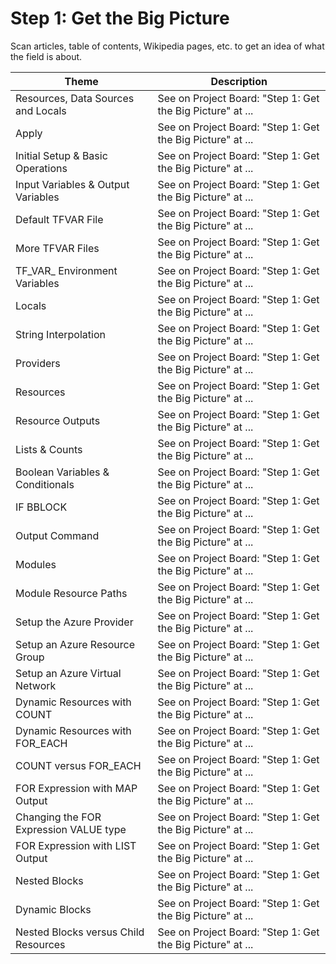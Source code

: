 # Step 1: Get the Big Picture

Scan articles, table of contents, Wikipedia pages, etc. to get an idea of what the field is about.

| Theme | Description |
| -- | -- |
| Resources, Data Sources and Locals | See on Project Board: "Step 1: Get the Big Picture" at ... |
| Apply | See on Project Board: "Step 1: Get the Big Picture" at ... |
| Initial Setup & Basic Operations | See on Project Board: "Step 1: Get the Big Picture" at ... |
| Input Variables & Output Variables | See on Project Board: "Step 1: Get the Big Picture" at ... |
| Default TFVAR File | See on Project Board: "Step 1: Get the Big Picture" at ... |
| More TFVAR Files | See on Project Board: "Step 1: Get the Big Picture" at ... |
| TF_VAR_ Environment Variables | See on Project Board: "Step 1: Get the Big Picture" at ... |
| Locals | See on Project Board: "Step 1: Get the Big Picture" at ... |
| String Interpolation | See on Project Board: "Step 1: Get the Big Picture" at ... |
| Providers | See on Project Board: "Step 1: Get the Big Picture" at ... |
| Resources | See on Project Board: "Step 1: Get the Big Picture" at ... |
| Resource Outputs | See on Project Board: "Step 1: Get the Big Picture" at ... |
| Lists & Counts | See on Project Board: "Step 1: Get the Big Picture" at ... |
| Boolean Variables & Conditionals | See on Project Board: "Step 1: Get the Big Picture" at ... |
| IF BBLOCK | See on Project Board: "Step 1: Get the Big Picture" at ... |
| Output Command | See on Project Board: "Step 1: Get the Big Picture" at ... |
| Modules | See on Project Board: "Step 1: Get the Big Picture" at ... |
| Module Resource Paths | See on Project Board: "Step 1: Get the Big Picture" at ... |
| Setup the Azure Provider | See on Project Board: "Step 1: Get the Big Picture" at ... |
| Setup an Azure Resource Group | See on Project Board: "Step 1: Get the Big Picture" at ... |
| Setup an Azure Virtual Network | See on Project Board: "Step 1: Get the Big Picture" at ... |
| Dynamic Resources with COUNT | See on Project Board: "Step 1: Get the Big Picture" at ... |
| Dynamic Resources with FOR_EACH | See on Project Board: "Step 1: Get the Big Picture" at ... |
| COUNT versus FOR_EACH | See on Project Board: "Step 1: Get the Big Picture" at ... |
| FOR Expression with MAP Output | See on Project Board: "Step 1: Get the Big Picture" at ... |
| Changing the FOR Expression VALUE type | See on Project Board: "Step 1: Get the Big Picture" at ... |
| FOR Expression with LIST Output | See on Project Board: "Step 1: Get the Big Picture" at ... |
| Nested Blocks | See on Project Board: "Step 1: Get the Big Picture" at ... |
| Dynamic Blocks | See on Project Board: "Step 1: Get the Big Picture" at ... |
| Nested Blocks versus Child Resources | See on Project Board: "Step 1: Get the Big Picture" at ... |
